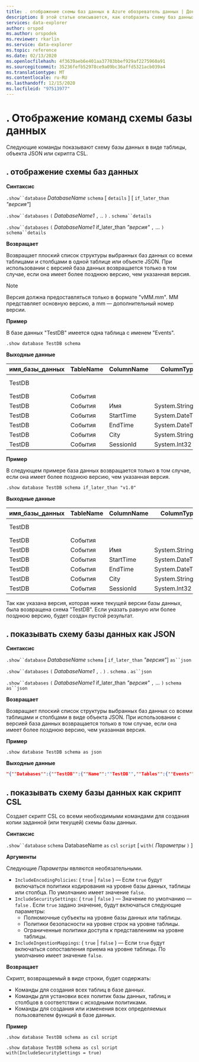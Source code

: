 ```yaml
---
title: . отображение схемы баз данных в Azure обозреватель данных | Документация Майкрософт
description: В этой статье описывается, как отобразить схему баз данных в обозреватель данных Azure.
services: data-explorer
author: orspod
ms.author: orspodek
ms.reviewer: rkarlin
ms.service: data-explorer
ms.topic: reference
ms.date: 02/13/2020
ms.openlocfilehash: 4f3639aeb6e401aa37703bbef929af2275960a91
ms.sourcegitcommit: 35236fefb52978ce9a09bc36affd5321acb039a4
ms.translationtype: MT
ms.contentlocale: ru-RU
ms.lasthandoff: 12/15/2020
ms.locfileid: "97513977"
---
```

# <a name="show-database-schema-commands"></a>. Отображение команд схемы базы данных

Следующие команды показывают схему базы данных в виде таблицы, объекта JSON или скрипта CSL.

## <a name="show-databases-schema"></a>. отображение схемы баз данных

**Синтаксис**

`.show``database` *DatabaseName* `schema` [ `details` ] [ `if_later_than` *"версия"*] 

`.show``databases` `(` *DatabaseName1* `,` .. `)` . `schema``details` 
 
`.show``databases` `(` *DatabaseName1* if_later_than *"версия"* `,` ... `)` `schema``details`

**Возвращает**

Возвращает плоский список структуры выбранных баз данных со всеми таблицами и столбцами в одной таблице или объекте JSON.
При использовании с версией база данных возвращается только в том случае, если она имеет более позднюю версию, чем указанная версия.

> [!NOTE]
> Версия должна предоставляться только в формате "vMM.mm". MM представляет основную версию, а mm — дополнительный номер версии.

**Пример** 
 
В базе данных "TestDB" имеется одна таблица с именем "Events".

```kusto
.show database TestDB schema 
```

**Выходные данные**

|имя_базы_данных|TableName|ColumnName|ColumnType|исдефаулттабле|исдефаултколумн|преттинаме|Версия
|---|---|---|---|---|---|---|--- 
|TestDB||||False|False||Версия 1.1       
|TestDB|События|||Верно|Неверно||       
|TestDB|События| Имя|System.String|Верно|Неверно||     
|TestDB|События| StartTime|  System.DateTime|Верно|Неверно||    
|TestDB|События| EndTime|    System.DateTime|Верно|Неверно||        
|TestDB|События| City|   System.String|Верно| Неверно||     
|TestDB|События| SessionId|  System.Int32|Да|  Да|| 

**Пример** 

В следующем примере база данных возвращается только в том случае, если она имеет более позднюю версию, чем указанная версия.
 
```kusto
.show database TestDB schema if_later_than "v1.0" 
```

**Выходные данные**

|имя_базы_данных|TableName|ColumnName|ColumnType|исдефаулттабле|исдефаултколумн|преттинаме|Версия
|---|---|---|---|---|---|---|--- 
|TestDB||||False|False||Версия 1.1       
|TestDB|События|||Верно|Неверно||       
|TestDB|События| Имя|System.String|Верно|Неверно||     
|TestDB|События| StartTime|  System.DateTime|Верно|Неверно||    
|TestDB|События| EndTime|    System.DateTime|Верно|Неверно||        
|TestDB|События| City|   System.String|Верно| Неверно||     
|TestDB|События| SessionId|  System.Int32|Да|  Да||  

Так как указана версия, которая ниже текущей версии базы данных, была возвращена схема "TestDB". Если указать равную или более позднюю версию, будет создан пустой результат.

## <a name="show-database-schema-as-json"></a>. показывать схему базы данных как JSON

**Синтаксис**

`.show``database` *DatabaseName* `schema` [ `if_later_than` *"версия"*] `as``json`
 
`.show``databases` `(` *DatabaseName1* `,` . `)` . `schema` . `as``json`
 
`.show``databases` `(` *DatabaseName1* if_later_than *"версия"* `,` ... `)` `schema` `as``json`

**Возвращает**

Возвращает плоский список структуры выбранных баз данных со всеми таблицами и столбцами в виде объекта JSON.
При использовании с версией база данных возвращается только в том случае, если она имеет более позднюю версию, чем указанная версия.

**Пример** 
 
```kusto
.show database TestDB schema as json
```

**Выходные данные**

```json
"{""Databases"":{""TestDB"":{""Name"":""TestDB"",""Tables"":{""Events"":{""Name"":""Events"",""DefaultColumn"":null,""OrderedColumns"":[{""Name"":""Name"",""Type"":""System.String""},{""Name"":""StartTime"",""Type"":""System.DateTime""},{""Name"":""EndTime"",""Type"":""System.DateTime""},{""Name"":""City"",""Type"":""System.String""},{""Name"":""SessionId"",""Type"":""System.Int32""}]}},""PrettyName"":null,""MajorVersion"":1,""MinorVersion"":1,""Functions"":{}}}}"
```

## <a name="show-database-schema-as-csl-script"></a>. показывать схему базы данных как скрипт CSL

Создает скрипт CSL со всеми необходимыми командами для создания копии заданной (или текущей) схемы базы данных.

**Синтаксис**

`.show``database`  `schema` DatabaseName `as` `csl` `script` [ `with(` *Параметры* `)` ]

**Аргументы**

Следующие *Параметры* являются необязательными.

* `IncludeEncodingPolicies`: ( `true`  |  `false` ) — Если `true` будут включаться политики кодирования на уровне базы данных, таблицы или столбца. По умолчанию имеет значение `false`. 
* `IncludeSecuritySettings`: ( `true`  |  `false` ) — Значение по умолчанию — `false` . Если `true` задано значение, будут включаться следующие параметры:
  * Полномочные субъекты на уровне базы данных или таблицы.
  * Политики безопасности на уровне строк на уровне таблицы.
  * Ограниченные политики доступа к представлениям на уровне таблицы.
* `IncludeIngestionMappings`: ( `true`  |  `false` ) — Если `true` будут включаться сопоставления приема на уровне таблицы. По умолчанию имеет значение `false`. 

**Возвращает**

Скрипт, возвращаемый в виде строки, будет содержать:

* Команды для создания всех таблиц в базе данных.
* Команды для установки всех политик базы данных, таблиц и столбцов в соответствии с исходными политиками.
* Команды для создания или изменения всех определяемых пользователем функций в базе данных.

**Пример** 
 
```kusto
.show database TestDB schema as csl script

.show database TestDB schema as csl script with(IncludeSecuritySettings = true)
```

